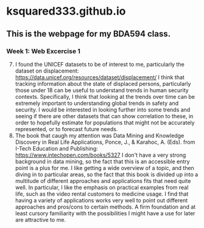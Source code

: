 # ksquared333.github.io
## This is the webpage for my BDA594 class.
### Week 1: Web Excercise 1
7. I found the UNICEF datasets to be of interest to me, particularly the dataset on displacement: https://data.unicef.org/resources/dataset/displacement/
I think that tracking information about the state of displaced persons, particularly those under 18 can be useful to understand trends in human security contexts. Specifically, I think that looking at the trends over time can be extremely important to understanding global trends in safety and security. I would be interested in looking further into some trends and seeing if there are other datasets that can show correlation to these, in order to hopefully estimate for populations that might not be accurately represented, or to forecast future needs.
8. The book that caugh my attention was Data Mining and Knowledge Discovery in Real Life Applications, Ponce, J., & Karahoc, A. (Eds). from I-Tech Education and Publishing: https://www.intechopen.com/books/5327
I don't have a very strong background in data mining, so the fact that this is an accessible entry point is a plus for me. I like getting a wide overview of a topic, and then diving in to particular areas, so the fact that this book is divided up into a multitude of different approaches and applications fits that need quite well. In particular, I like the emphasis on practical examples from real life, such as the video rental customers to medicine usage. I find that having a variety of applications works very well to point out different approaches and pros/cons to certain methods. A firm foundation and at least cursory familiarity with the possibilities I might have a use for later are attractive to me. 
